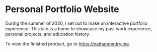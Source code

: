 # Personal Portfolio Website
During the summer of 2020, I set out to make an interactive portfolio experience. This site is a home to showcase my past work experience, personal projects, and education history.

To view the finished product, go to https://nathangentry.me.
